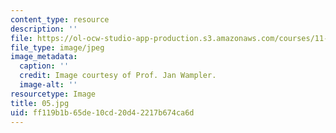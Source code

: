 ```yaml
---
content_type: resource
description: ''
file: https://ol-ocw-studio-app-production.s3.amazonaws.com/courses/11-946j-beijing-urban-design-studio-summer-2004/ff119b1b65de10cd20d42217b674ca6d_05.jpg
file_type: image/jpeg
image_metadata:
  caption: ''
  credit: Image courtesy of Prof. Jan Wampler.
  image-alt: ''
resourcetype: Image
title: 05.jpg
uid: ff119b1b-65de-10cd-20d4-2217b674ca6d
---
```

